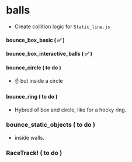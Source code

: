 
# balls

- Create collition logic for `Static_line.js`

#### bounce_box_basic ( ✅ )

#### bounce_box_interactive_balls ( ✅ )

#### bounce_circle ( to do )
- ☝️ but inside a circle

#### bounce_ring ( to do )
- Hybred of box and circle, like for a hocky ring.

### bounce_static_objects ( to do )
- inside walls.

### RaceTrack! ( to do )
